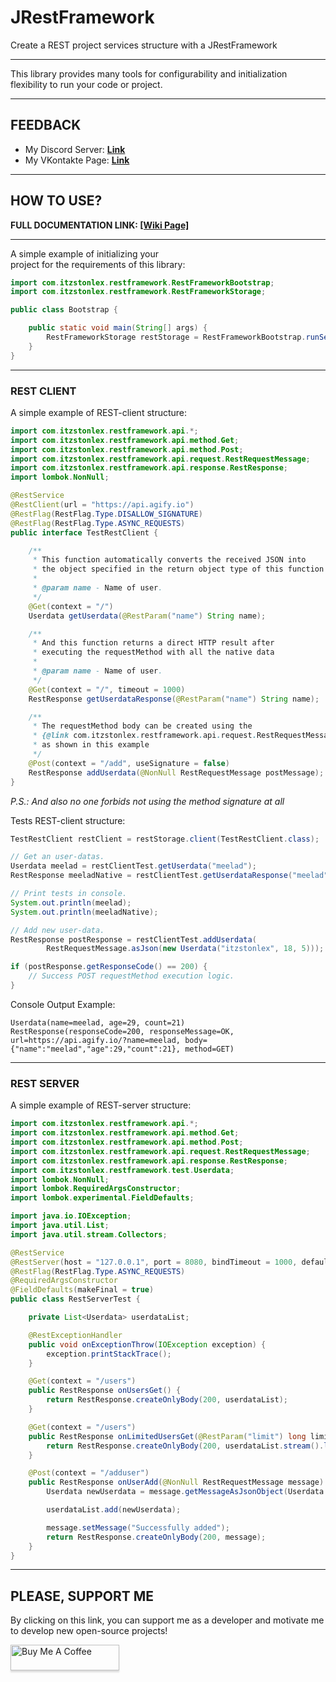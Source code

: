 # JRestFramework
Create a REST project services structure with a JRestFramework

---

This library provides many tools for configurability 
and initialization flexibility to run your code or project.

---

## FEEDBACK

- My Discord Server: **[Link](https://discord.gg/GmT9pUy8af)**
- My VKontakte Page: **[Link](https://vk.com/itzstonlex)**

---

## HOW TO USE?

**FULL DOCUMENTATION LINK: [[Wiki Page]](https://github.com/ItzStonlex/JExecutionLib/wiki)**

---

A simple example of initializing your<br>
project for the requirements of this library:

```java
import com.itzstonlex.restframework.RestFrameworkBootstrap;
import com.itzstonlex.restframework.RestFrameworkStorage;

public class Bootstrap {

    public static void main(String[] args) {
        RestFrameworkStorage restStorage = RestFrameworkBootstrap.runServices(Bootstrap.class);
    }
}
```

---

### REST CLIENT

A simple example of REST-client structure:

```java
import com.itzstonlex.restframework.api.*;
import com.itzstonlex.restframework.api.method.Get;
import com.itzstonlex.restframework.api.method.Post;
import com.itzstonlex.restframework.api.request.RestRequestMessage;
import com.itzstonlex.restframework.api.response.RestResponse;
import lombok.NonNull;

@RestService
@RestClient(url = "https://api.agify.io")
@RestFlag(RestFlag.Type.DISALLOW_SIGNATURE)
@RestFlag(RestFlag.Type.ASYNC_REQUESTS)
public interface TestRestClient {

    /**
     * This function automatically converts the received JSON into
     * the object specified in the return object type of this function (Userdata)
     *
     * @param name - Name of user.
     */
    @Get(context = "/")
    Userdata getUserdata(@RestParam("name") String name);

    /**
     * And this function returns a direct HTTP result after
     * executing the requestMethod with all the native data
     *
     * @param name - Name of user.
     */
    @Get(context = "/", timeout = 1000)
    RestResponse getUserdataResponse(@RestParam("name") String name);

    /**
     * The requestMethod body can be created using the 
     * {@link com.itzstonlex.restframework.api.request.RestRequestMessage} factory, 
     * as shown in this example
     */
    @Post(context = "/add", useSignature = false)
    RestResponse addUserdata(@NonNull RestRequestMessage postMessage);
}
```

_P.S.: And also no one forbids not using the method signature at all_

Tests REST-client structure:
```java
TestRestClient restClient = restStorage.client(TestRestClient.class);

// Get an user-datas.
Userdata meelad = restClientTest.getUserdata("meelad");
RestResponse meeladNative = restClientTest.getUserdataResponse("meelad");

// Print tests in console.
System.out.println(meelad);
System.out.println(meeladNative);

// Add new user-data.
RestResponse postResponse = restClientTest.addUserdata(
        RestRequestMessage.asJson(new Userdata("itzstonlex", 18, 5)));

if (postResponse.getResponseCode() == 200) {
    // Success POST requestMethod execution logic.
}
```
Console Output Example:
```shell
Userdata(name=meelad, age=29, count=21)
RestResponse(responseCode=200, responseMessage=OK, url=https://api.agify.io/?name=meelad, body={"name":"meelad","age":29,"count":21}, method=GET)
```
---

### REST SERVER

A simple example of REST-server structure:

```java
import com.itzstonlex.restframework.api.*;
import com.itzstonlex.restframework.api.method.Get;
import com.itzstonlex.restframework.api.method.Post;
import com.itzstonlex.restframework.api.request.RestRequestMessage;
import com.itzstonlex.restframework.api.response.RestResponse;
import com.itzstonlex.restframework.test.Userdata;
import lombok.NonNull;
import lombok.RequiredArgsConstructor;
import lombok.experimental.FieldDefaults;

import java.io.IOException;
import java.util.List;
import java.util.stream.Collectors;

@RestService
@RestServer(host = "127.0.0.1", port = 8080, bindTimeout = 1000, defaultContext = "/api")
@RestFlag(RestFlag.Type.ASYNC_REQUESTS)
@RequiredArgsConstructor
@FieldDefaults(makeFinal = true)
public class RestServerTest {

    private List<Userdata> userdataList;

    @RestExceptionHandler
    public void onExceptionThrow(IOException exception) {
        exception.printStackTrace();
    }

    @Get(context = "/users")
    public RestResponse onUsersGet() {
        return RestResponse.createOnlyBody(200, userdataList);
    }

    @Get(context = "/users")
    public RestResponse onLimitedUsersGet(@RestParam("limit") long limit) {
        return RestResponse.createOnlyBody(200, userdataList.stream().limit(limit).collect(Collectors.toList()));
    }

    @Post(context = "/adduser")
    public RestResponse onUserAdd(@NonNull RestRequestMessage message) {
        Userdata newUserdata = message.getMessageAsJsonObject(Userdata.class);

        userdataList.add(newUserdata);

        message.setMessage("Successfully added");
        return RestResponse.createOnlyBody(200, message);
    }
}
```
---

## PLEASE, SUPPORT ME


By clicking on this link, you can support me as a 
developer and motivate me to develop new open-source projects!

<a href="https://www.buymeacoffee.com/itzstonlex" target="_blank"><img src="https://www.buymeacoffee.com/assets/img/custom_images/orange_img.png" alt="Buy Me A Coffee" style="height: 41px !important;width: 174px !important;box-shadow: 0px 3px 2px 0px rgba(190, 190, 190, 0.5) !important;-webkit-box-shadow: 0px 3px 2px 0px rgba(190, 190, 190, 0.5) !important;" ></a>
